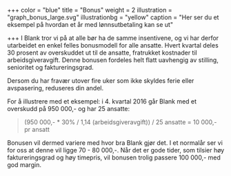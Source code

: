 +++
color = "blue"
title = "Bonus"
weight = 2
illustration = "graph_bonus_large.svg"
illustrationbg = "yellow"
caption = "Her ser du et eksempel på hvordan et år med lønnsutbetaling kan se ut"

+++
I Blank tror vi på at alle bør ha de samme insentivene, og vi har derfor utarbeidet en enkel felles bonusmodell for alle ansatte. Hvert kvartal deles 30 prosent av overskuddet ut til de ansatte, fratrukket kostnader til arbeidsgiveravgift. Denne bonusen fordeles helt flatt uavhengig av stilling, senioritet og faktureringsgrad.

Dersom du har fravær utover fire uker som ikke skyldes ferie eller avspasering, reduseres din andel.

For å illustrere med et eksempel: i 4. kvartal 2016 går Blank med et overskudd på 950 000,- og har 25 ansatte:

>(950 000,- * 30% / 1,14 (arbeidsgiveravgift)) / 25 ansatte = 10 000,- pr ansatt

Bonusen vil dermed variere med hvor bra Blank gjør det. I et normalår ser vi for oss at denne vil ligge 70 - 80 000,-. Når det er gode tider, som tilsier høy faktureringsgrad og høy timepris, vil bonusen trolig passere 100 000,- med god margin.
